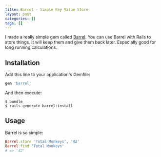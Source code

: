 ```yaml
---
title: Barrel - Simple Key Value Store
layout: post
categories: []
tags: []
---
```


I made a really simple gem called [Barrel](https://github.com/johnthepink/barrel). You can use Barrel with Rails to store things. It will keep them and give them back later. Especially good for long running calculations.

## Installation

Add this line to your application's Gemfile:

```ruby
gem 'barrel'
```

And then execute:

    $ bundle
    $ rails generate barrel:install

## Usage

Barrel is so simple:

```ruby
Barrel.store 'Total Monkeys', '42'
Barrel.find 'Total Monkeys'
# => '42'
```

